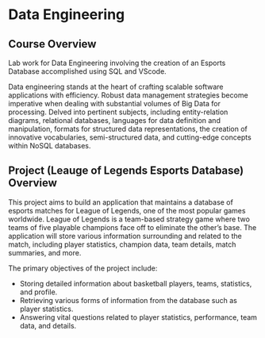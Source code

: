 # Data Engineering

## Course Overview 
Lab work for Data Engineering involving the creation of an Esports Database accomplished using SQL and VScode. 

Data engineering stands at the heart of crafting scalable software applications with efficiency. Robust data management strategies become imperative when dealing with substantial volumes of Big Data for processing. Delved into pertinent subjects, including entity-relation diagrams, relational databases, languages for data definition and manipulation, formats for structured data representations, the creation of innovative vocabularies, semi-structured data, and cutting-edge concepts within NoSQL databases.

## Project (Leauge of Legends Esports Database) Overview
This project aims to build an application that maintains a database of esports matches for League of Legends, one of the most popular games worldwide. League of Legends is a team-based strategy game where two teams of five playable champions face off to eliminate the other’s base. The application will store various information surrounding and related to the match, including player statistics, champion data, team details, match summaries, and more.

The primary objectives of the project include:

- Storing detailed information about basketball players, teams, statistics, and profile.
- Retrieving various forms of information from the database such as player statistics.
- Answering vital questions related to player statistics, performance, team data, and details.
